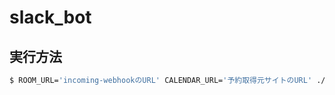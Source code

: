# slack_bot

## 実行方法

```sh
$ ROOM_URL='incoming-webhookのURL' CALENDAR_URL='予約取得元サイトのURL' ./bin/post_reservations
```
